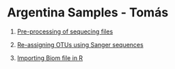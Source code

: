 # Argentina Samples -  Tomás

1. [Pre-processing of sequecing files](Tomas_preprocessing.md)

2. [Re-assigning OTUs using Sanger sequences](sanger_w_Unite_refs.md)

3. [Importing Biom file in R](Tomas_Biom_R.md)